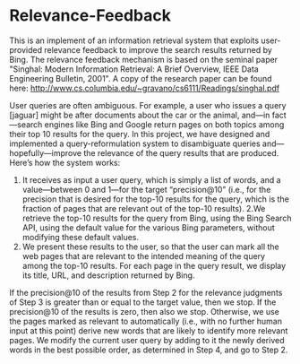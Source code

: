 Relevance-Feedback
==================

This is an implement of an information retrieval system that exploits user-provided relevance feedback to improve the search results returned by Bing. The relevance feedback mechanism is based on the seminal paper "Singhal: Modern Information Retrieval: A Brief Overview, IEEE Data Engineering Bulletin, 2001". A copy of the research paper can be found here: http://www.cs.columbia.edu/~gravano/cs6111/Readings/singhal.pdf

User queries are often ambiguous. For example, a user who issues a query [jaguar] might be after documents about the car or the animal, and—in fact—search engines like Bing and Google return pages on both topics among their top 10 results for the query. In this project, we have designed and implemented a query-reformulation system to disambiguate queries and—hopefully—improve the relevance of the query results that are produced. Here’s how the system works:

1. It receives as input a user query, which is simply a list of words, and a value—between 0 and 1—for the target “precision@10” (i.e., for the precision that is desired for the top-10 results for the query, which is the fraction of pages that are relevant out of the top-10 results).
2.We retrieve the top-10 results for the query from Bing, using the Bing Search API, using the default value for the various Bing parameters, without modifying these default values.
3. We present these results to the user, so that the user can mark all the web pages that are relevant to the intended meaning of the query among the top-10 results. For each page in the query result, we display its title, URL, and description returned by Bing.

If the precision@10 of the results from Step 2 for the relevance judgments of Step 3 is greater than or equal to the target value, then we stop. If the precision@10 of the results is zero, then also we stop. Otherwise, we use the pages marked as relevant to automatically (i.e., with no further human input at this point) derive new words that are likely to identify more relevant pages. We modify the current user query by adding to it the newly derived words in the best possible order, as determined in Step 4, and go to Step 2.

